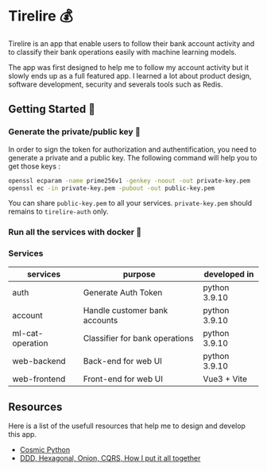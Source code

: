 # Tirelire 💰

Tirelire is an app that enable users to follow their bank account activity and to classify their bank operations easily with machine learning models.

The app was first designed to help me to follow my account activity but it slowly ends up as a full featured app. I learned a lot about product design, software development, security and severals tools such as Redis.

## Getting Started 🚀

### Generate the private/public key 🔐
In order to sign the token for authorization and authentification, you need to generate a private and a public key.
The following command will help you to get those keys :
```sh
openssl ecparam -name prime256v1 -genkey -noout -out private-key.pem 
openssl ec -in private-key.pem -pubout -out public-key.pem 
```
You can share `public-key.pem` to all your services. `private-key.pem` should remains to `tirelire-auth` only.

### Run all the services with docker 🐳

### Services
| services         | purpose                        | developed in  |
|------------------|--------------------------------|---------------|
| auth             | Generate Auth Token            | python 3.9.10 |
| account          | Handle customer bank accounts  | python 3.9.10 |
| ml-cat-operation | Classifier for bank operations | python 3.9.10 |
| web-backend      | Back-end for web UI            | python 3.9.10 |
| web-frontend     | Front-end for web UI           | Vue3 + Vite   |

## Resources
Here is a list of the usefull resources that help me to design and develop this app.

- [Cosmic Python](https://www.cosmicpython.com/)
- [DDD, Hexagonal, Onion, CQRS, How I put it all together](https://herbertograca.com/2017/11/16/explicit-architecture-01-ddd-hexagonal-onion-clean-cqrs-how-i-put-it-all-together/)
